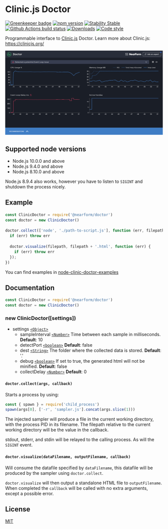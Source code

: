 # Clinic.js Doctor

[![Greenkeeper badge](https://badges.greenkeeper.io/nearform/node-clinic-doctor.svg)](https://greenkeeper.io/)
[![npm version][npm-version]][npm-url] [![Stability Stable][stability-stable]][stability-docs] [![Github Actions build status][actions-status]][actions-url]
[![Downloads][npm-downloads]][npm-url] [![Code style][lint-standard]][lint-standard-url]

Programmable interface to [Clinic.js][clinic-url] Doctor. Learn more about Clinic.js: https://clinicjs.org/

![Screenshot](screenshot.png)

## Supported node versions

* Node.js 10.0.0 and above
* Node.js 9.4.0 and above
* Node.js 8.10.0 and above

Node.js 8.9.4 also works, however you have to listen to `SIGINT` and shutdown
the process nicely.

## Example

```js
const ClinicDoctor = require('@nearform/doctor')
const doctor = new ClinicDoctor()

doctor.collect(['node', './path-to-script.js'], function (err, filepath) {
  if (err) throw err

  doctor.visualize(filepath, filepath + '.html', function (err) {
    if (err) throw err
  });
})
```

You can find examples in
[node-clinic-doctor-examples](https://github.com/clinicjs/node-clinic-doctor-examples)

## Documentation

```js
const ClinicDoctor = require('@nearform/doctor')
const doctor = new ClinicDoctor()
```

### new ClinicDoctor([settings])

* settings [`<Object>`][]
  * sampleInterval [`<Number>`][] Time between each sample in milliseconds.
    **Default**: 10
  * detectPort [`<boolean>`][] **Default**: false
  * dest [`<String>`][] The folder where the collected data is stored. **Default**: '.'
  * debug [`<boolean>`][] If set to true, the generated html will not be minified.
    **Default**: false
  * collectDelay [`<Number>`][] **Default**: 0

#### `doctor.collect(args, callback)`

Starts a process by using:

```js
const { spawn } = require('child_process')
spawn(args[0], ['-r', 'sampler.js'].concat(args.slice(1)))
```

The injected sampler will produce a file in the current working directory, with
the process PID in its filename. The filepath relative to the current working
directory will be the value in the callback.

stdout, stderr, and stdin will be relayed to the calling process. As will the
`SIGINT` event.

#### `doctor.visualize(dataFilename, outputFilename, callback)`

Will consume the datafile specified by `dataFilename`, this datafile will be
produced by the sampler using `doctor.collect`.

`doctor.visualize` will then output a standalone HTML file to `outputFilename`.
When completed the `callback` will be called with no extra arguments, except a
possible error.

## License
[MIT](LICENSE)

[stability-stable]: https://img.shields.io/badge/stability-stable-green.svg?style=flat-square
[stability-docs]: https://nodejs.org/api/documentation.html#documentation_stability_index
[npm-version]: https://img.shields.io/npm/v/@nearform/doctor.svg?style=flat-square
[npm-url]: https://www.npmjs.org/@nearform/doctor
[npm-downloads]: http://img.shields.io/npm/dm/@nearform/doctor.svg?style=flat-square
[lint-standard]: https://img.shields.io/badge/code%20style-standard-brightgreen.svg?style=flat-square
[lint-standard-url]: https://github.com/feross/standard
[clinic-url]: https://github.com/clinicjs/node-clinic
[`<Object>`]: https://developer.mozilla.org/en-US/docs/Web/JavaScript/Reference/Global_Objects/Object
[`<boolean>`]: https://developer.mozilla.org/en-US/docs/Web/JavaScript/Data_structures#Boolean_type
[`<Number>`]: https://developer.mozilla.org/en-US/docs/Web/JavaScript/Data_structures#Number_type
[`<String>`]: https://developer.mozilla.org/en-US/docs/Web/JavaScript/Reference/Global_Objects/String
[actions-status]: https://github.com/clinicjs/node-clinic-doctor/workflows/CI/badge.svg
[actions-url]: https://github.com/clinicjs/node-clinic-doctor/actions
